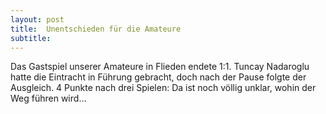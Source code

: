 ```yaml
---
layout: post
title:  Unentschieden für die Amateure
subtitle:  
---
```


Das Gastspiel unserer Amateure in Flieden endete 1:1. Tuncay Nadaroglu hatte die Eintracht in Führung gebracht, doch nach der Pause folgte der Ausgleich. 4 Punkte nach drei Spielen: Da ist noch völlig unklar, wohin der Weg führen wird...


